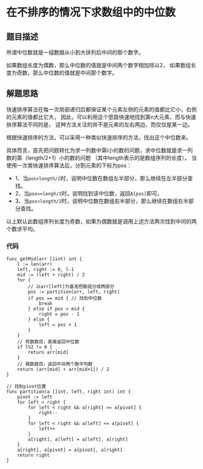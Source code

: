 # 在不排序的情况下求数组中的中位数
## 题目描述
所谓中位数就是一组数据从小到大排列后中间的那个数字。

如果数组长度为偶数，那么中位数的值就是中间两个数字相加除以2，
如果数组长度为奇数，那么中位数的值就是中间那个数字。
## 解题思路
快速排序算法在每一次局部递归后都保证某个元素左侧的元素的值都比它小，右侧的元素的值都比它大，
因此，可以利用这个思路快速地找到第n大元素，而与快速排序算法不同的是，
这种方法关注的并不是元素的左右两边，而仅仅是某一边。

根据快速排序的方法，可以采用一种类似快速排序的方法，找出这个中位数来。

具体而言，首先把问题转化为求一列数中第i小的数的问题，求中位数就是求一列数的第（length/2+1）小的数的问题
（其中length表示的是数组序列的长度）。
当使用一次类快速排序算法后，分割元素的下标为pos：
* 1、当``pos>length/2``时，说明中位数在数组左半部分，那么继续在左半部分查找。
* 2、当``pos==lengh/2``时，说明找到该中位数，返回``A[pos]``即可。
* 3、当``pos<length/2``时，说明中位数在数组右半部分，那么继续在数组右半部分查找。

以上默认此数组序列长度为奇数，如果为偶数就是调用上述方法两次找到中间的两个数求平均。
### 代码
```golang
func getMid(arr []int) int {
	l := len(arr)
	left, right := 0, l-1
	mid := (left + right) / 2
	for {
		// 以arr[left]为基准把数组分成两部分
		pos := partition(arr, left, right)
		if pos == mid { // 找到中位数
			break
		} else if pos > mid {
			right = pos - 1
		} else {
			left = pos + 1
		}
	}
	// 奇数数目，直接返回中位数
	if l%2 != 0 {
		return arr[mid]
	}
	// 偶数数目，返回中间两个数平均数
	return (arr[mid] + arr[mid+1]) / 2
}

// 找到pivot位置
func partition(a []int, left, right int) int {
	pivot := left
	for left < right {
		for left < right && a[right] >= a[pivot] {
			right--
		}
		for left < right && a[left] <= a[pivot] {
			left++
		}
		a[right], a[left] = a[left], a[right]
	}
	a[right], a[pivot] = a[pivot], a[right]
	return right
}
```